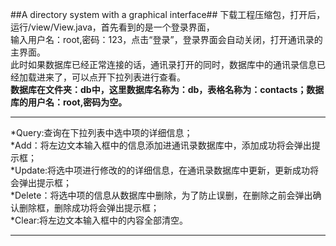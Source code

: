 ##A directory system with a graphical interface##
下载工程压缩包，打开后，运行/view/View.java，首先看到的是一个登录界面，<br>
输入用户名：root,密码：123，点击“登录”，登录界面会自动关闭，打开通讯录的主界面。<br>
此时如果数据库已经正常连接的话，通讯录打开的同时，数据库中的通讯录信息已经加载进来了，可以点开下拉列表进行查看。<br>
**数据库在文件夹：db中，这里数据库名称为：db，表格名称为：contacts；数据库的用户名：root,密码为空。**<br>


---


*Query:查询在下拉列表中选中项的详细信息；<br>
*Add：将左边文本输入框中的信息添加进通讯录数据库中，添加成功将会弹出提示框；<br>
*Update:将选中项进行修改的的详细信息，在通讯录数据库中更新，更新成功将会弹出提示框；<br>
*Delete：将选中项的信息从数据库中删除，为了防止误删，在删除之前会弹出确认删除框，删除成功将会弹出提示框；<br>
*Clear:将左边文本输入框中的内容全部清空。<br>

---

